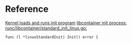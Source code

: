 # Reference
[Kernel loads and runs init program](https://wiki.gentoo.org/wiki/Custom_Initramfs#Init)
[libcontainer init process: runc/libcontainer/standard_init_linux.go:](https://github.com/opencontainers/runc)  
```
func (l *linuxStandardInit) Init() error {
```
